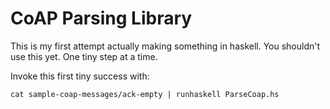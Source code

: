 CoAP Parsing Library
====================

This is my first attempt actually making something in haskell.
You shouldn't use this yet.
One tiny step at a time.

Invoke this first tiny success with:

```
cat sample-coap-messages/ack-empty | runhaskell ParseCoap.hs
```
